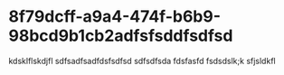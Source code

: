 # 8f79dcff-a9a4-474f-b6b9-98bcd9b1cb2adfsfsddfsdfsd
kdsklflskdjfl
sdfsadfsadfdsfsdfsd
sdfsdfsda
fdsfasfd
fsdsdslk;k
sfjsldkfl
